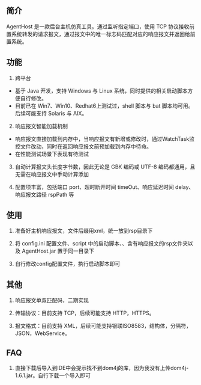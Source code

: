 ## 简介

AgentHost 是一款后台主机仿真工具。通过监听指定端口，使用 TCP 协议接收前置系统转发的请求报文，通过报文中的唯一标志码匹配对应的响应报文并返回给前置系统。

## 功能

1. 跨平台
+ 基于 Java 开发，支持 Windows 与 Linux 系统，同时提供的相关启动脚本方便自行修改。
+ 目前已在 Win7、Win10、Redhat6上测试过，shell 脚本与 bat 脚本均可用。后续可能支持 Solaris 与 AIX。

2. 响应报文智能加载机制
+ 响应报文直接加载到内存中，当响应报文有新增或修改时，通过WatchTask监控文件改动，同时在返回响应报文前预加载到内存中待命。
+ 在性能测试场景下表现有待测试

3. 自动计算报文头长度字节数，因此无论是 GBK 编码或 UTF-8 编码都通用，且无需在响应报文中手动计算添加

4. 配置项丰富，包括端口 port、超时断开时间 timeOut、响应延迟时间 delay、响应报文路径 rspPath 等

## 使用

1. 准备好主机响应报文，文件后缀用xml，统一放到rsp目录下

2. 将 config.ini 配置文件、script 中的启动脚本、、含有响应报文的rsp文件夹以及 AgentHost.jar 置于同一目录下

3. 自行修改config配置文件，执行启动脚本即可

## 其他

1. 响应报文单双匹配码，二期实现

2. 传输协议：目前支持 TCP，后续可能支持 HTTP，HTTPS。

3. 报文格式：目前支持 XML，后续可能支持银联ISO8583，结构体，分隔符，JSON，WebService。

## FAQ

1. 直接下载后导入到IDE中会提示找不到dom4j的库，因为我没有上传dom4j-1.6.1.jar。自行下载一个导入即可